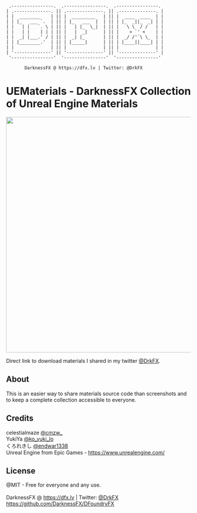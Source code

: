     .----------------.  .----------------.  .----------------. 
    | .--------------. || .--------------. || .--------------. |
    | |  ________    | || |  _________   | || |  ____  ____  | |
    | | |_   ___ `.  | || | |_   ___  |  | || | |_  _||_  _| | |
    | |   | |   `. \ | || |   | |_  \_|  | || |   \ \  / /   | |
    | |   | |    | | | || |   |  _|      | || |    > `' <    | |
    | |  _| |___.' / | || |  _| |_       | || |  _/ /'`\ \_  | |
    | | |________.'  | || | |_____|      | || | |____||____| | |
    | |              | || |              | || |              | |
    | '--------------' || '--------------' || '--------------' |
     '----------------'  '----------------'  '----------------' 

           DarknessFX @ https://dfx.lv | Twitter: @DrkFX

# UEMaterials - DarknessFX Collection of Unreal Engine Materials

<img src="https://repository-images.githubusercontent.com/591985423/443552cf-2107-4ac9-8c98-f365901057d1" width="640px" /> <br/>

Direct link to download materials I shared in my twitter <a href="https://twitter.com/DrkFX" target="_blank">@DrkFX</a>. <br/>

## About

This is an easier way to share materials source code than screenshots and to keep a complete collection accessible to everyone.

## Credits

celestialmaze <a href="https://twitter.com/cmzw_" target="_blank">@cmzw_</a> <br/>
YukiYa <a href="https://twitter.com/ko_yuki_lo" target="_blank">@ko_yuki_lo</a> <br/>
くろれきし <a href="https://twitter.com/endwar1338" target="_blank">@endwar1338</a> <br/>
Unreal Engine from Epic Games - https://www.unrealengine.com/ <br/>

## License

@MIT - Free for everyone and any use. <br/><br/>
DarknessFX @ <a href="https://dfx.lv" target="_blank">https://dfx.lv</a> | Twitter: <a href="https://twitter.com/DrkFX" target="_blank">@DrkFX</a> <br/>https://github.com/DarknessFX/DFoundryFX
